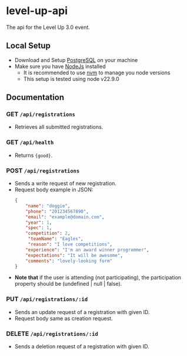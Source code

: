 # level-up-api
The api for the Level Up 3.0 event.


## Local Setup
- Download and Setup [PostgreSQL](https://www.postgresql.org/download/) on your machine
- Make sure you have [NodeJs](https://nodejs.org/en/download/package-manager) installed
    - It is recommended to use [nvm](https://github.com/nvm-sh/nvm) to manage you node versions
    - This setup is tested using node v22.9.0

## Documentation

### **GET** `/api/registrations`
- Retrieves all submitted registrations.

### **GET** `/api/health`
- Returns `{good}`.

### **POST** `/api/registrations`
- Sends a write request of new registration.
- Request body example in JSON:
    ```json
    {
        "name": "doggie",
        "phone": "201234567890",
        "email": "example@domain.com",
        "year": 1,
        "spec": 1,
        "competition": 2,
         "teamName": "Eagles",
         "reason": "I love competitions",
        "experience": "I'm an award winner programmer",
        "expectations": "It will be awesome",
        "comments": "lovely-looking form"
    }
    ```
- **Note that** if the user is attending (not participating), the participation property should be (undefined | null | false).

### **PUT** `/api/registrations/:id`
- Sends an update request of a registration with given ID.
- Request body same as creation request.

### **DELETE** `/api/registrations/:id`
- Sends a deletion request of a registration with given ID.
